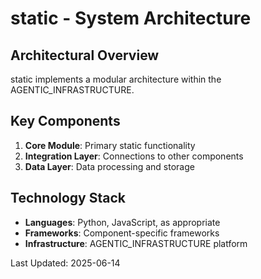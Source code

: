 # static - System Architecture

## Architectural Overview

static implements a modular architecture within the AGENTIC_INFRASTRUCTURE.

## Key Components

1. **Core Module**: Primary static functionality
2. **Integration Layer**: Connections to other components
3. **Data Layer**: Data processing and storage

## Technology Stack

- **Languages**: Python, JavaScript, as appropriate
- **Frameworks**: Component-specific frameworks
- **Infrastructure**: AGENTIC_INFRASTRUCTURE platform

Last Updated: 2025-06-14
